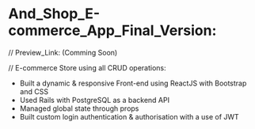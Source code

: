 # And_Shop_E-commerce_App_Final_Version:

// Preview_Link: (Comming Soon)

// E-commerce Store using all CRUD operations:

+ Built a dynamic & responsive Front-end using ReactJS with Bootstrap and CSS
+ Used Rails with PostgreSQL as a backend API 
+ Managed global state through props
+ Built custom login authentication & authorisation with a use of JWT

